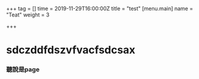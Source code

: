 +++
tag = []
time = 2019-11-29T16:00:00Z
title = "test"
[menu.main]
name = "Teat"
weight = 3

+++
# sdczddfdszvfvacfsdcsax

### 聽說是page